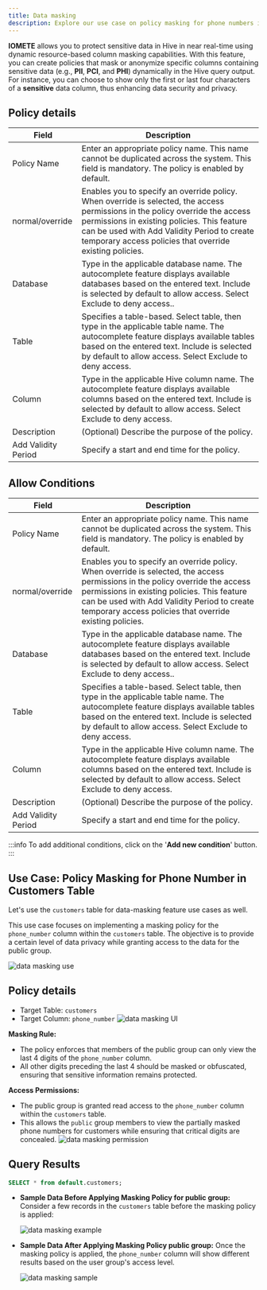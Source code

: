 ```yaml
---
title: Data masking
description: Explore our use case on policy masking for phone numbers in the customers table.Discover effective data-masking strategies and implement them with ease.
---
```


**IOMETE** allows you to protect sensitive data in Hive in near real-time using dynamic resource-based column masking capabilities. With this feature, you can create policies that mask or anonymize specific columns containing sensitive data (e.g., **PII**, **PCI**, and **PHI**) dynamically in the Hive query output. For instance, you can choose to show only the first or last four characters of a **sensitive** data column, thus enhancing data security and privacy.

## Policy details

| Field               | Description                                                                                                                                                                                                                                                                             |
| ------------------- | --------------------------------------------------------------------------------------------------------------------------------------------------------------------------------------------------------------------------------------------------------------------------------------- |
| Policy Name         | Enter an appropriate policy name. This name cannot be duplicated across the system. This field is mandatory. The policy is enabled by default.                                                                                                                                          |
| normal/override     | Enables you to specify an override policy. When override is selected, the access permissions in the policy override the access permissions in existing policies. This feature can be used with Add Validity Period to create temporary access policies that override existing policies. |
| Database            | Type in the applicable database name. The autocomplete feature displays available databases based on the entered text. Include is selected by default to allow access. Select Exclude to deny access..                                                                                  |
| Table               | Specifies a table-based. Select table, then type in the applicable table name. The autocomplete feature displays available tables based on the entered text. Include is selected by default to allow access. Select Exclude to deny access.                                             |
| Column              | Type in the applicable Hive column name. The autocomplete feature displays available columns based on the entered text. Include is selected by default to allow access. Select Exclude to deny access.                                                                                  |
| Description         | (Optional) Describe the purpose of the policy.                                                                                                                                                                                                                                          |
| Add Validity Period | Specify a start and end time for the policy.                                                                                                                                                                                                                                            |

## Allow Conditions

| Field               | Description                                                                                                                                                                                                                                                                             |
| ------------------- | --------------------------------------------------------------------------------------------------------------------------------------------------------------------------------------------------------------------------------------------------------------------------------------- |
| Policy Name         | Enter an appropriate policy name. This name cannot be duplicated across the system. This field is mandatory. The policy is enabled by default.                                                                                                                                          |
| normal/override     | Enables you to specify an override policy. When override is selected, the access permissions in the policy override the access permissions in existing policies. This feature can be used with Add Validity Period to create temporary access policies that override existing policies. |
| Database            | Type in the applicable database name. The autocomplete feature displays available databases based on the entered text. Include is selected by default to allow access. Select Exclude to deny access..                                                                                  |
| Table               | Specifies a table-based. Select table, then type in the applicable table name. The autocomplete feature displays available tables based on the entered text. Include is selected by default to allow access. Select Exclude to deny access.                                             |
| Column              | Type in the applicable Hive column name. The autocomplete feature displays available columns based on the entered text. Include is selected by default to allow access. Select Exclude to deny access.                                                                                  |
| Description         | (Optional) Describe the purpose of the policy.                                                                                                                                                                                                                                          |
| Add Validity Period | Specify a start and end time for the policy.                                                                                                                                                                                                                                            |

:::info
To add additional conditions, click on the '**Add new condition**' button.
:::

## **Use Case: Policy Masking for Phone Number in Customers Table**

Let's use the `customers` table for data-masking feature use cases as well.

This use case focuses on implementing a masking policy for the `phone_number` column within the `customers` table. The objective is to provide a certain level of data privacy while granting access to the data for the public group.

![data masking use](/img/security/masking/data-masking-use-case.png)

## **Policy details**

- Target Table: `customers`
- Target Column: `phone_number`
  ![data masking UI](/img/security/masking/data-masking-ui.png)

**Masking Rule:**

- The policy enforces that members of the public group can only view the last 4 digits of the `phone_number` column.
- All other digits preceding the last 4 should be masked or obfuscated, ensuring that sensitive information remains protected.

**Access Permissions:**

- The public group is granted read access to the `phone_number` column within the `customers` table.
- This allows the `public` group members to view the partially masked phone numbers for customers while ensuring that critical digits are concealed.
  ![data masking permission](/img/security/masking/data-masking-permission.png)

## **Query Results**

```sql
SELECT * from default.customers;
```

- **Sample Data Before Applying Masking Policy for public group:**
  Consider a few records in the `customers` table before the masking policy is applied:

  ![data masking example](/img/security/masking/data-masking-example.png)

- **Sample Data After Applying Masking Policy public group:**
  Once the masking policy is applied, the `phone_number` column will show different results based on the user group's access level.

  ![data masking sample](/img/security/masking/data-masking-sample.png)

